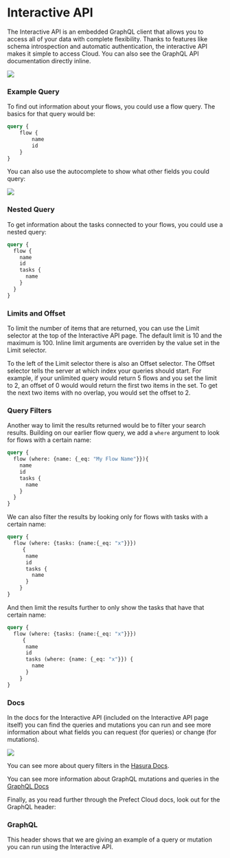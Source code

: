 # Interactive API


The Interactive API is an embedded GraphQL client that allows you to access all of your data with complete flexibility. Thanks to features like schema introspection and automatic authentication, the interactive API makes it simple to access Cloud. You can also see the GraphQL API documentation directly inline.  

![](/cloud/ui/interactive-api.png)


### Example Query

To find out information about your flows, you could use a flow query.  The basics for that query would be:

```graphql
query {
    flow {
        name
        id
    }
}
```
You can also use the autocomplete to show what other fields you could query:

![](/cloud/ui/dropdown-on-interactive-api.png)

### Nested Query

To get information about the tasks connected to your flows, you could use a nested query:

```graphql
query {
  flow {
    name 
    id
    tasks {
      name
    }
  }
}
```

### Limits and Offset

To limit the number of items that are returned, you can use the Limit selector at the top of the Interactive API page. The default limit is 10 and the maximum is 100. Inline limit arguments are overriden by the value set in the Limit selector. 

To the left of the Limit selector there is also an Offset selector. The Offset selector tells the server at which index your queries should start. For example, if your unlimited query would return 5 flows and you set the limit to 2, an offset of 0 would would return the first two items in the set. To get the next two items with no overlap, you would set the offset to 2.

### Query Filters

Another way to limit the results returned would be to filter your search results. Building on our earlier flow query, we add a `where` argument to look for flows with a certain name:

```graphql
query {
  flow (where: {name: {_eq: "My Flow Name"}}){
    name 
    id
    tasks {
      name
    }
  }
}
```

We can also filter the results by looking only for flows with tasks with a certain name:

```graphql
query {
  flow (where: {tasks: {name:{_eq: "x"}}})
     {
      name
      id
      tasks {
        name
      }
    }
}
```

And then limit the results further to only show the tasks that have that certain name:

```graphql
query {
  flow (where: {tasks: {name:{_eq: "x"}}})
     {
      name
      id
      tasks (where: {name: {_eq: "x"}}) {
        name
      }
    }
}
```

### Docs

In the docs for the Interactive API (included on the Interactive API page itself) you can find the queries and mutations you can run and see more information about what fields you can request (for queries) or change (for mutations).

![](/cloud/ui/interactive-api-inline-docs.png)  

You can see more about query filters in the [Hasura Docs](https://hasura.io/docs/1.0/graphql/manual/queries/query-filters.html).

You can see more information about GraphQL mutations and queries in the [GraphQL Docs](https://graphql.org/learn/)

Finally, as you read further through the Prefect Cloud docs, look out for the GraphQL header:
### GraphQL <Badge text="GQL"/>

This header shows that we are giving an example of a query or mutation you can run using the Interactive API. 




